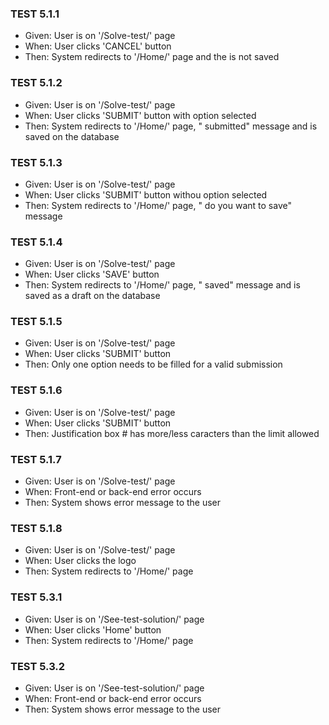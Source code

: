 ### TEST 5.1.1

- Given: User is on '/Solve-test/' page
- When: User clicks 'CANCEL' button
- Then: System redirects to '/Home/' page and the  is not saved


### TEST 5.1.2

- Given: User is on '/Solve-test/' page
- When: User clicks 'SUBMIT' button with option selected
- Then: System redirects to '/Home/' page, " submitted" message and  is saved on the database
  
### TEST 5.1.3


- Given: User is on '/Solve-test/' page
- When: User clicks 'SUBMIT' button withou option selected
- Then: System redirects to '/Home/' page, " do you want to save" message 



### TEST 5.1.4

- Given: User is on '/Solve-test/' page
- When: User clicks 'SAVE' button
- Then: System redirects to '/Home/' page, " saved" message and  is saved as a draft on the database



### TEST 5.1.5

- Given: User is on '/Solve-test/' page
- When: User clicks 'SUBMIT' button
- Then: Only one option needs to be filled for a valid submission


### TEST 5.1.6

- Given: User is on '/Solve-test/' page
- When: User clicks 'SUBMIT' button
- Then: Justification box # has more/less caracters than the limit allowed


### TEST 5.1.7

- Given: User is on '/Solve-test/' page
- When: Front-end or back-end error occurs
- Then: System shows error message to the user



### TEST 5.1.8

- Given: User is on '/Solve-test/' page
- When: User clicks the logo
- Then: System redirects to '/Home/' page




### TEST 5.3.1

- Given: User is on '/See-test-solution/' page
- When: User clicks 'Home' button
- Then:  System redirects to '/Home/' page


### TEST 5.3.2

- Given: User is on '/See-test-solution/' page
- When: Front-end or back-end error occurs
- Then:  System shows error message to the user